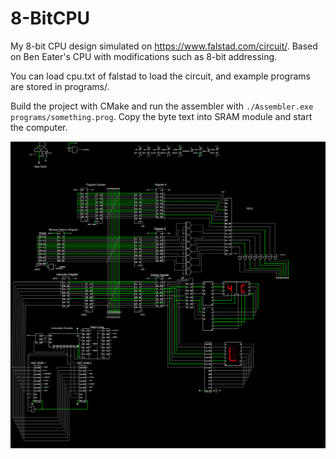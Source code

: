 # 8-BitCPU

My 8-bit CPU design simulated on https://www.falstad.com/circuit/. Based on Ben Eater's CPU with modifications such as 8-bit addressing.

You can load cpu.txt of falstad to load the circuit, and example programs are stored in programs/.

Build the project with CMake and run the assembler with
`./Assembler.exe programs/something.prog`. Copy the byte text into SRAM module and start the computer.

![CPU circuit](./img/cpu.png)
